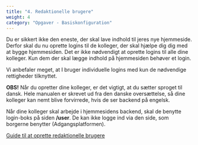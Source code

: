 ```yaml
---
title: "4. Redaktionelle brugere"
weight: 4
category: "Opgaver - Basiskonfiguration"
---
```


Du er sikkert ikke den eneste, der skal lave indhold til jeres nye hjemmeside. Derfor skal du nu oprette logins til de kolleger, der skal hjælpe dig dig med at bygge hjemmesiden.
Det er ikke nødvendigt at oprette logins til alle dine kolleger. Kun dem der skal lægge indhold på hjemmesiden behøver et login.

Vi anbefaler meget, at I bruger individuelle logins med kun de nødvendige rettigheder tilknyttet.

**OBS!** Når du opretter dine kolleger, er det vigtigt, at du sætter sproget til dansk. Hele manualen  er skrevet ud fra den danske oversættelse, så dine kolleger kan nemt blive forvirrede, hvis de ser backend på engelsk. 

Når dine kolleger skal arbejde i hjemmesidens backend, skal de benytte login-boks på siden **/user**. De kan ikke logge ind via den side, som borgerne benytter (Adgangsplatformen).

[Guide til at oprette redaktionelle brugere](https://www.folkebibliotekernescms.dk/main/konfiguration/personer/)









